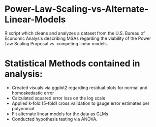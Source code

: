 # Power-Law-Scaling-vs-Alternate-Linear-Models
R script which cleans and analyzes a dataset from the U.S. Bureau of Economic Analysis describing MSAs regarding the viability of the Power Law Scaling Proposal vs. competing linear models.

# Statistical Methods contained in analysis:
*  Created visuals via ggplot2 regarding residual plots for normal and homoskedastic error
*  Calculated squared error loss on the log scale
*  Applied k-fold (5-fold) cross validation to gauge error estimates per polynomial
*  Fit alternate linear models for the data as GLMs
*  Conducted hypothesis testing via ANOVA.   
